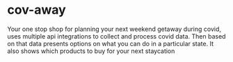 # cov-away
Your one stop shop for planning your next weekend getaway during covid, uses multiple api integrations to collect and process covid data. Then based on that data presents options on what you can do in a particular state.
It also shows which products to buy for your next staycation

